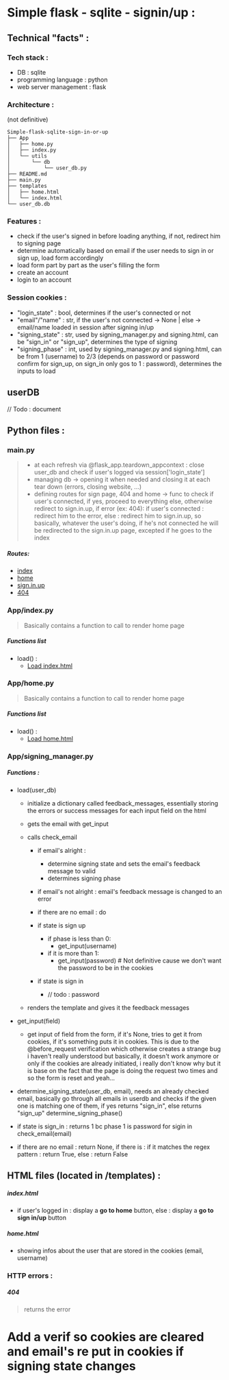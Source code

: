 # Simple flask - sqlite - signin/up :

## Technical "facts" :

### Tech stack :
- DB : sqlite
- programming language : python
- web server management : flask


### Architecture :
(not definitive)
```
Simple-flask-sqlite-sign-in-or-up
├── App
│   ├── home.py
│   ├── index.py
│   └── utils
│       └── db
│           └── user_db.py
├── README.md
├── main.py
├── templates
│   ├── home.html
│   └── index.html
└── user_db.db
```

### Features :
- check if the user's signed in before loading anything, if not, redirect him to signing page
- determine automatically based on email if the user needs to sign in or sign up, load form accordingly
- load form part by part as the user's filling the form
- create an account
- login to an account


### Session cookies :
- "login_state" : bool, determines if the user's connected or not
- "email"/"name" : str, if the user's not connected -> None | else -> email/name loaded in session after signing in/up
- "signing_state" : str, used by signing_manager.py and signing.html, can be "sign_in" or "sign_up", determines the type of signing
- "signing_phase" : int, used by signing_manager.py and signing.html, can be from 1 (username) to 2/3 (depends on password or password confirm for sign_up, on sign_in only gos to 1 : password), determines the inputs to load


## userDB
// Todo : document

## Python files :

### main.py
> - at each refresh via @flask_app.teardown_appcontext : close user_db and check if user's logged via session['login_state']
> - managing db -> opening it when needed and closing it at each tear down (errors, closing website, ...)
> - defining routes for sign page, 404 and home -> func to check if user's connected, if yes, proceed to everything else,
otherwise redirect to sign.in.up,
> if error (ex: 404): if user's connected : redirect him to the error, else : redirect him to sign.in.up,
> so basically, whatever the user's doing, if he's not connected he will be redirected to the sign.in.up page, 
> excepted if he goes to the index
##### Routes:
- [index](#appindexpy)
- [home](#apphomepy)
- [sign.in.up](#appsigning_managerpy)
- [404](#404)

### App/index.py
> Basically contains a function to call to render home page
##### Functions list
  - load() :
    - [Load index.html](#indexhtml)


### App/home.py
> Basically contains a function to call to render home page
##### Functions list
  - load() :
    - [Load home.html](#homehtml)

### App/signing_manager.py
##### Functions :
- load(user_db)
  - initialize a dictionary called feedback_messages, essentially storing the errors or success messages for each input field on the html
  - gets the email with get_input
  - calls check_email
    - if email's alright :
      - determine signing state and sets the email's feedback message to valid
      - determines signing phase
    - if email's not alright : email's feedback message is changed to an error
    - if there are no email : do 
    
    - if state is sign up
        - if phase is less than 0:
          - get_input(username)
        - if it is more than 1:
          - get_input(password) # Not definitive cause we don't want the password to be in the cookies
        
    - if state is sign in
      - // todo : password
    
  - renders the template and gives it the feedback messages

- get_input(field)
  - get input of field from the form, if it's None, tries to get it from cookies, if it's something puts it in cookies. This is due to the @before_request verification which otherwise creates a strange bug i haven't really understood but basically, it doesn't work anymore or only if the cookies are already initiated, i really don't know why but it is base on the fact that the page is doing the request two times and so the form is reset and yeah...
  
- determine_signing_state(user_db, email), needs an already checked email, basically go through all emails in userdb 
and checks if the given one is matching one of them, if yes returns "sign_in", else returns "sign_up"
determine_signing_phase()

- if state is sign_in : returns 1 bc phase 1 is password for sigin in
check_email(email)

- if there are no email : return None, if there is : if it matches the regex pattern : return True, else : return False
 
 
## HTML files (located in /templates) :

##### index.html
  - if user's logged in : display a **go to home** button, else : display a **go to sign in/up** button

##### home.html
  - showing infos about the user that are stored in the cookies (email, username)
  
### HTTP errors :
##### 404
> returns the error

# Add a verif so cookies are cleared and email's re put in cookies if signing state changes
